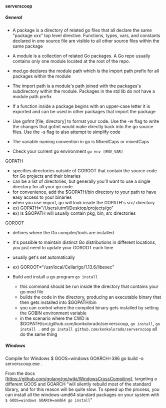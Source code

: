 #### serverscoop

##### General
- A package is a directory of related go files that all declare the
  same "package xxx" top level directive. Functions, types, vars,
  and constants declared in one source file are visible to all
  other source files within the same package

- A module is a collection of related Go packages. A Go repo
  usually contains only one module located at the root of the
  repo.

- mod.go declares the module path which is the import path prefix
  for all packages within the module

- The import path is a module's path joined with the packages's
  subdirectory within the module. Packages in the std lib do not
  have a module path prefix

- If a function inside a package begins with an upper-case letter
  it is exported and can be used in other packages that import
  the package

- Use gofmt [file, directory] to format your code. Use the -w flag
  to write the changes that gofmt would make directly back into the
  go source files. Use the -s flag to also attempt to simplify code

- The variable naming convention in go is MixedCaps or mixedCaps


- Check your current go environment
  ```go env [ENV_VAR]```

GOPATH
  - specifies directories outside of GOROOT that contain
  the source code for Go projects and their binaries
  - can be a list of directories, but generally you'll
  want to use a single directory for all your go code
  - for convenience, add the $GOPATH/bin directory to
  your path to have easy access to your binaries
  - when you use import, go will look inside the GOPATH's
  src/ directory
  - ex) GOPATH="/Users/utm1/Desktop/projects/go"
  - ex) ls $GOPATH will usually contain pkg, bin, src directories

GOROOT
  - defines where the Go compiler/tools are installed
  - it's possible to maintain distinct Go distributions in different
  locations, you just need to update your GOROOT each time
  - usually get's set automatically
  - ex) GOROOT="/usr/local/Cellar/go/1.13.6/libexec"

- Build and install a go program
  ```go install```

  - this command should be run inside the directory that contains your
  go.mod file
  - builds the code in the directory, producing an executable binary
  that then gets installed into $GOPATH/bin
  - you can control where the compiled binary gets installed by
  setting the GOBIN environment variable
  - in the scenario where the CWD is
  $GOPATH/src/github.com/konkolorado/serverscoop, ```go install```,
  ```go install .``` and
  ```go install github.com/konkolorado/serverscoop``` all do the same
  thing


##### Windows
Compile for Windows
$ GOOS=windows GOARCH=386 go build -o serverscoop.exe .

From the docs [https://github.com/golang/go/wiki/WindowsCrossCompiling],
targeting a different GOOS and GOARCH "will silently rebuild most of the
standard library, and for this reason will be quite slow. To speed up the
process, you can install all the windows-amd64 standard packages on your
system with ```$ GOOS=windows GOARCH=amd64 go install```"

